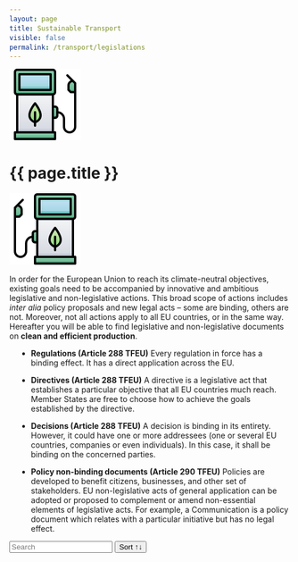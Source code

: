 ```yaml
---
layout: page
title: Sustainable Transport
visible: false
permalink: /transport/legislations
---
```


<script src="//cdnjs.cloudflare.com/ajax/libs/list.js/1.5.0/list.min.js"></script>

<div>
	<div class="centered-title" onclick="location.href='/transport'" style="cursor: pointer;">
		<img src="/assets/icons/DrawKit-Ecology/Color/Gas Station.svg">
		<h1>{{ page.title }}</h1>
		<img src="/assets/icons/DrawKit-Ecology/Color/Gas Station.svg" style="transform: scaleX(-1);">
	</div>
	<div class="flex-container">
		<p>
			In order for the European Union to reach its climate-neutral objectives, existing goals need to be
			accompanied by innovative and ambitious legislative and non-legislative actions. This broad scope of actions
			includes <i>inter alia</i> policy proposals and new legal acts – some are binding, others are not. Moreover,
			not all actions apply to all EU countries, or in the same way. Hereafter you will be able to find
			legislative and non-legislative documents on <b>clean and efficient production</b>.
		</p>
		<ul style="margin-left: 15px">
			<li>
				<p><b>Regulations (Article 288 TFEU)</b>
					Every regulation in force has a binding effect. It has a direct application across the EU.
				</p>
			</li>
			<li>
				<p><b>Directives (Article 288 TFEU)</b>
					A directive is a legislative act that establishes a particular objective that all EU countries much
					reach. Member States are free to choose how to achieve the goals established by the directive.
				</p>
			</li>
			<li>
				<p><b>Decisions (Article 288 TFEU)</b>
					A decision is binding in its entirety. However, it could have one or more addressees (one or several
					EU countries, companies or even individuals). In this case, it shall be binding on the concerned
					parties.
				</p>
			</li>
			<li>
				<p><b>Policy non-binding documents (Article 290 TFEU)</b>
					Policies are developed to benefit citizens, businesses, and other set of stakeholders. EU
					non-legislative acts of general application can be adopted or proposed to complement or amend
					non-essential elements of legislative acts. For example, a Communication is a policy document which
					relates with a particular initiative but has no legal effect.
				</p>
			</li>
		</ul>
		<div id="search-list">
			<div class="searchbox">
				<input class="search" placeholder="Search" />
				<button class="sort" data-sort="name">Sort ↑↓</button>
			</div>
			<ul class="list"></ul>
			<ul class="pagination"></ul>
		</div>
	</div>

</div>


<script>
	var options = {
		valueNames: ["name", "tags", { name: "link", attr: "href" }],
		item: '<li><a class="link"><h3 class="name"></h3><p class="tags"></p></li>',
		page: 12,
		pagination: true
	};

	var values = [
		{
			name: "Communication from the Commission to the Council, the European Parliament, the European Economic and Social Committee and the Committee of the Regions - Mid-term review of the Programme for the promotion of short sea shipping (COM(2003) 155 final)",
			tags: ["communication", "transport", "sea shipping", "short"],
			type: "Policy",
			link: "https://eur-lex.europa.eu/legal-content/EN/TXT/?uri=CELEX:52006DC0380"
		}, {
			name: "Proposal for a Regulation of the European Parliament and of the Council establishing the second 'Marco Polo' programme for the granting of Community financial assistance to improve the environmental performance of the freight transport system ('Marco Polo II')(COM/2004/0478 final - COD 2004/0157)",
			tags: ["proposal", "transport", "funding", "marco polo", "freight transport"],
			type: "Policy",
			link: "https://eur-lex.europa.eu/legal-content/EN/TXT/?uri=CELEX:52004PC0478"
		}, {
			name: "Communication from the commission to the European Parliament, the council, the European Economic and Social Committee and the Committee of the regions Towards quality inland waterway transport NAIADES II (COM/2013/0623 final)",
			tags: ["communication", "transport", "inland waterway transport"],
			type: "Policy",
			link: "https://eur-lex.europa.eu/legal-content/EN/TXT/?uri=CELEX:52013DC0623&qid=1599669806396"
		}, {
			name: "Proposal for a COUNCIL DIRECTIVE amending Directive 1999/62/EC on the charging of heavy goods vehicles for the use of certain infrastructures, as regards certain provisions on vehicle taxation COM/2017/0276 final - 2017/0115 (CNS)",
			tags: ["proposal", "transport", "vehicle taxation"],
			type: "Policy",
			link: "https://eur-lex.europa.eu/legal-content/EN/TXT/?uri=CELEX%3A52017PC0276"
		}, {
			name: "Directive 1999/62/EC of the European Parliament and of the Council of 17 June 1999 on the charging of heavy goods vehicles for the use of certain infrastructures",
			tags: ["1999/62", "heavy goods vehicles", "inland waterway transport"],
			type: "Directive",
			link: "https://eur-lex.europa.eu/legal-content/EN/ALL/?uri=CELEX%3A31999L0062"
		}];

	var legislationsList = new List('search-list', options, values);
</script>